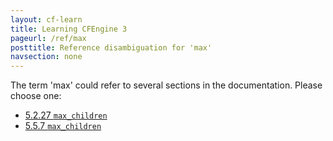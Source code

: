 ```yaml
---
layout: cf-learn
title: Learning CFEngine 3
pageurl: /ref/max
posttitle: Reference disambiguation for 'max'
navsection: none
---
```


The term 'max' could refer to several sections in the documentation. Please choose one:

- [5.2.27 <code>max_children</code>](https://cfengine.com/manuals/cf3-Reference#max_children-in-agent)
- [5.5.7 <code>max_children</code>](https://cfengine.com/manuals/cf3-Reference#max_children-in-runagent)
